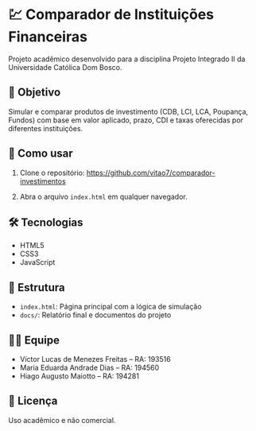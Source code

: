 # 💹 Comparador de Instituições Financeiras

Projeto acadêmico desenvolvido para a disciplina Projeto Integrado II da Universidade Católica Dom Bosco.

## 🎯 Objetivo
Simular e comparar produtos de investimento (CDB, LCI, LCA, Poupança, Fundos) com base em valor aplicado, prazo, CDI e taxas oferecidas por diferentes instituições.

## 🚀 Como usar
1. Clone o repositório:
https://github.com/vitao7/comparador-investimentos

3. Abra o arquivo `index.html` em qualquer navegador.

## 🛠️ Tecnologias
- HTML5
- CSS3
- JavaScript

## 📁 Estrutura
- `index.html`: Página principal com a lógica de simulação
- `docs/`: Relatório final e documentos do projeto

## 👨‍💻 Equipe
- Víctor Lucas de Menezes Freitas – RA: 193516  
- Maria Eduarda Andrade Dias – RA: 194560  
- Hiago Augusto Maiotto – RA: 194281

## 📄 Licença
Uso acadêmico e não comercial.
